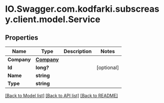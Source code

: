 # IO.Swagger.com.kodfarki.subscreasy.client.model.Service
## Properties

Name | Type | Description | Notes
------------ | ------------- | ------------- | -------------
**Company** | [**Company**](Company.md) |  | 
**Id** | **long?** |  | [optional] 
**Name** | **string** |  | 
**Type** | **string** |  | 

[[Back to Model list]](../README.md#documentation-for-models) [[Back to API list]](../README.md#documentation-for-api-endpoints) [[Back to README]](../README.md)

